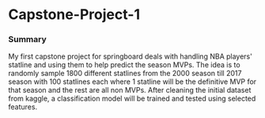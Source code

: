 # Capstone-Project-1
### Summary
My first capstone project for springboard deals with handling NBA players' statline and using them to help predict the season MVPs. The idea is to randomly sample 1800 different statlines from the 2000 season till 2017 season with 100 statlines each where 1 statline will be the definitive MVP for that season and the rest are all non MVPs. After cleaning the initial dataset from kaggle, a classification model will be trained and tested using selected features.
